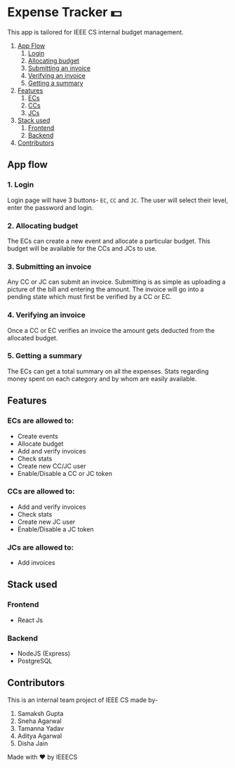 # Expense Tracker 💵
This app is tailored for IEEE CS internal budget management.

1. [App Flow](#app-flow)
   1. [Login](#1-login)
   2. [Allocating budget](#2-allocating-budget)
   3. [Submitting an invoice](#3-submitting-an-invoice)
   4. [Verifying an invoice](#4-verifying-an-invoice)
   5. [Getting a summary](#5-getting-a-summary)
2. [Features](#features)
   1. [ECs](#ecs-are-allowed-to)
   2. [CCs](#ccs-are-allowed-to)
   3. [JCs](#jcs-are-allowed-to)
3. [Stack used](#stack-used)
   1. [Frontend](#frontend)
   2. [Backend](#backend)
4. [Contributors](#contributors)

## App flow

### 1. Login
Login page will have 3 buttons- `EC`, `CC` and `JC`. 
The user will select their level, enter the password and login.

### 2. Allocating budget
The ECs can create a new event and allocate a particular budget. This budget will be available
for the CCs and JCs to use. 

### 3. Submitting an invoice
Any CC or JC can submit an invoice. Submitting is as simple as uploading a picture of the bill
and entering the amount. The invoice will go into a pending state which must first be verified
by a CC or EC.

### 4. Verifying an invoice
Once a CC or EC verifies an invoice the amount gets deducted from the allocated budget.

### 5. Getting a summary
The ECs can get a total summary on all the expenses. Stats regarding money spent on each category
and by whom are easily available.


## Features

### ECs are allowed to:
- Create events
- Allocate budget
- Add and verify invoices
- Check stats
- Create new CC/JC user
- Enable/Disable a CC or JC token

### CCs are allowed to:
- Add and verify invoices
- Check stats
- Create new JC user
- Enable/Disable a JC token

### JCs are allowed to:
- Add invoices


## Stack used

### Frontend
- React Js

### Backend
- NodeJS (Express)
- PostgreSQL


## Contributors

This is an internal team project of IEEE CS made by-
1. Samaksh Gupta
2. Sneha Agarwal
3. Tamanna Yadav
4. Aditya Agarwal
5. Disha Jain


Made with ❤️ by IEEECS
